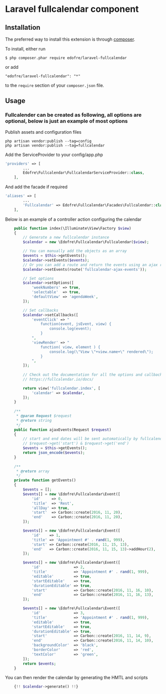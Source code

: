 # Laravel fullcalendar component

## Installation

The preferred way to install this extension is through [composer](http://getcomposer.org/download/).

To install, either run

```
$ php composer.phar require edofre/laravel-fullcalendar
```

or add

```
"edofre/laravel-fullcalendar": "*"
```

to the ```require``` section of your `composer.json` file.

## Usage

### Fullcalender can be created as following, all options are optional, below is just an example of most options

Publish assets and configuration files
```
php artisan vendor:publish --tag=config
php artisan vendor:publish --tag=fullcalendar
```

Add the ServiceProvider to your config/app.php
```php
'providers' => [
        ...
        Edofre\Fullcalendar\FullcalendarServiceProvider::class,
    ],
```

And add the facade if required
```php
'aliases' => [
        ...
        'Fullcalendar' => Edofre\Fullcalendar\Facades\Fullcalendar::class,
    ],
```

Below is an example of a controller action configuring the calendar
```php
    public function index(\Illuminate\View\Factory $view)
    {
        // Generate a new fullcalendar instance
        $calendar = new \Edofre\Fullcalendar\Fullcalendar($view);

        // You can manually add the objects as an array
        $events = $this->getEvents();
        $calendar->setEvents($events);
        // Or you can add a route and return the events using an ajax requests that returns the events as json
        $calendar->setEvents(route('fullcalendar-ajax-events'));

        // Set options
        $calendar->setOptions([
            'weekNumbers' => true,
            'selectable'  => true,
            'defaultView' => 'agendaWeek',
        ]);

        // Set callbacks
        $calendar->setCallbacks([
            'eventClick' => "
                function(event, jsEvent, view) {
                    console.log(event);
                }
            ",
            'viewRender' => "
                function( view, element ) {
                    console.log(\"View \"+view.name+\" rendered\");
                }
            ",
        ]);
        
        // Check out the documentation for all the options and callbacks.
        // https://fullcalendar.io/docs/

        return view('fullcalendar.index', [
            'calendar' => $calendar,
        ]);
    }
    
    /**
     * @param Request $request
     * @return string
     */
    public function ajaxEvents(Request $request)
    {
        // start and end dates will be sent automatically by fullcalendar, they can be obtained using: 
        // $request->get('start') & $request->get('end') 
        $events = $this->getEvents();
        return json_encode($events);
    }
    
    /**
     * @return array
     */
    private function getEvents()
    {
        $events = [];
        $events[] = new \Edofre\Fullcalendar\Event([
            'id'     => 0,
            'title'  => 'Rest',
            'allDay' => true,
            'start'  => Carbon::create(2016, 11, 20),
            'end'    => Carbon::create(2016, 11, 20),
        ]);

        $events[] = new \Edofre\Fullcalendar\Event([
            'id'    => 1,
            'title' => 'Appointment #' . rand(1, 999),
            'start' => Carbon::create(2016, 11, 15, 13),
            'end'   => Carbon::create(2016, 11, 15, 13)->addHour(2),
        ]);

        $events[] = new \Edofre\Fullcalendar\Event([
            'id'               => 2,
            'title'            => 'Appointment #' . rand(1, 999),
            'editable'         => true,
            'startEditable'    => true,
            'durationEditable' => true,
            'start'            => Carbon::create(2016, 11, 16, 10),
            'end'              => Carbon::create(2016, 11, 16, 13),
        ]);

        $events[] = new \Edofre\Fullcalendar\Event([
            'id'               => 3,
            'title'            => 'Appointment #' . rand(1, 999),
            'editable'         => true,
            'startEditable'    => true,
            'durationEditable' => true,
            'start'            => Carbon::create(2016, 11, 14, 9),
            'end'              => Carbon::create(2016, 11, 14, 10),
            'backgroundColor'  => 'black',
            'borderColor'      => 'red',
            'textColor'        => 'green',
        ]);
        return $events;
    }
```


You can then render the calendar by generating the HMTL and scripts
```php
    {!! $calendar->generate() !!}
```